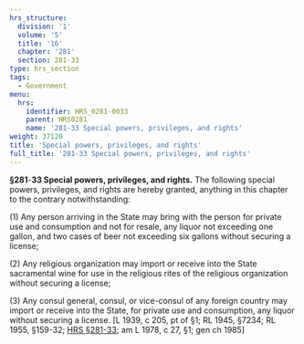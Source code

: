 ```yaml
---
hrs_structure:
  division: '1'
  volume: '5'
  title: '16'
  chapter: '281'
  section: 281-33
type: hrs_section
tags:
  - Government
menu:
  hrs:
    identifier: HRS_0281-0033
    parent: HRS0281
    name: '281-33 Special powers, privileges, and rights'
weight: 37120
title: 'Special powers, privileges, and rights'
full_title: '281-33 Special powers, privileges, and rights'
---
```

**§281**-**33 Special powers, privileges, and rights.** The following special powers, privileges, and rights are hereby granted, anything in this chapter to the contrary notwithstanding:

(1) Any person arriving in the State may bring with the person for private use and consumption and not for resale, any liquor not exceeding one gallon, and two cases of beer not exceeding six gallons without securing a license;

(2) Any religious organization may import or receive into the State sacramental wine for use in the religious rites of the religious organization without securing a license;

(3) Any consul general, consul, or vice-consul of any foreign country may import or receive into the State, for private use and consumption, any liquor without securing a license. [L 1939, c 205, pt of §1; RL 1945, §7234; RL 1955, §159-32; [HRS §281-33](/title-16/chapter-281/section-281-33/); am L 1978, c 27, §1; gen ch 1985]